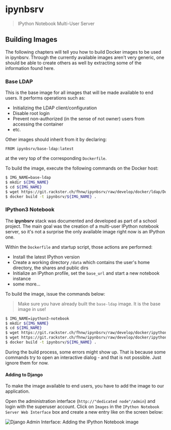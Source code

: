 # ipynbsrv

> IPython Notebook Multi-User Server

## Building Images

The following chapters will tell you how to build Docker images to be used in ipynbsrv. Through the currently available images aren't very generic, one should be able to create others as well by extracting some of the information found here.

### Base LDAP

This is the base image for all images that will be made available to end users. It performs operations such as:

- Initializing the LDAP client/configuration
- Disable root login
- Prevent non-authorized (in the sense of not owner) users from accessing the container
- etc.

Other images should inherit from it by declaring:

    FROM ipynbsrv/base-ldap:latest

at the very top of the corresponding `Dockerfile`.

To build the image, execute the following commands on the Docker host:

```bash
$ IMG_NAME=base-ldap
$ mkdir ${IMG_NAME}
$ cd ${IMG_NAME}
$ wget https://git.rackster.ch/fhnw/ipynbsrv/raw/develop/docker/ldap/Dockerfile
$ docker build -t ipynbsrv/${IMG_NAME} .
```

### IPython3 Notebook

The **ipynbsrv** stack was documented and developed as part of a school project. The main goal was the creation of a multi-user IPython notebook server, so it's not a surprise the only available image right now is an IPython one.

Within the `Dockerfile` and startup script, those actions are performed:

- Install the latest IPython version
- Create a working directory `/data` which contains the user's home directory, the shares and public dirs
- Initialize an IPython profile, set the `base_url` and start a new notebook instance
- some more...

To build the image, issue the commands below:

> Make sure you have already built the `base-ldap` image. It is the base image in use!

```bash
$ IMG_NAME=ipython3-notebook
$ mkdir ${IMG_NAME}
$ cd ${IMG_NAME}
$ wget https://git.rackster.ch/fhnw/ipynbsrv/raw/develop/docker/ipython/Dockerfile
$ wget https://git.rackster.ch/fhnw/ipynbsrv/raw/develop/docker/ipython/${IMG_NAME}.bin
$ docker build -t ipynbsrv/${IMG_NAME} .
```

During the build process, some errors might show up. That is because some commands try to open an interactive dialog - and that is not possible. Just ignore them for now.

#### Adding to Django

To make the image available to end users, you have to add the image to our application.

Open the administration interface (`http://"dedicated node"/admin`) and login with the superuser account. Click on `Images` in the `IPython Notebook Server Web Interface` box and create a new entry like on the screen below:

![Django Admin Interface: Adding the IPython Notebook image](https://git.rackster.ch/fhnw/ipynbsrv/raw/develop/docs/img/django_add_ipython_image.png)